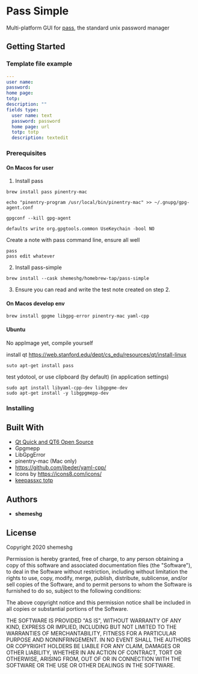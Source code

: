 # Pass Simple

Multi-platform GUI for [pass](https://www.passwordstore.org/), the standard unix password manager



## Getting Started

### Template file example

```YAML
---
user name: 
password: 
home page: 
totp: 
description: ""
fields type:
  user name: text
  password: password
  home page: url
  totp: totp
  description: textedit  
```

### Prerequisites

#### On Macos for user
1. Install pass
```
brew install pass pinentry-mac

echo "pinentry-program /usr/local/bin/pinentry-mac" >> ~/.gnupg/gpg-agent.conf

gpgconf --kill gpg-agent

defaults write org.gpgtools.common UseKeychain -bool NO
```

Create a note with pass command line, ensure all well

```
pass
pass edit whatever
```

2. Install pass-simple 
```
brew install --cask shemeshg/homebrew-tap/pass-simple
```

3. Ensure you can read and write the test note created on step 2.


#### On Macos develop env
```
brew install gpgme libgpg-error pinentry-mac yaml-cpp

```

#### Ubuntu  


No appImage yet, compile yourself


install qt https://web.stanford.edu/dept/cs_edu/resources/qt/install-linux

```
suto apt-get install pass 
```

test ydotool, or use clipboard (by default)
(in application settings)

```
sudo apt install libyaml-cpp-dev libgpgme-dev
sudo apt-get install -y libgpgmepp-dev
```



### Installing







## Built With

- [Qt Quick and QT6 Open Source ](https://www.qt.io/)
- Gpgmepp
- LibGpgError
- pinentry-mac (Mac only)
- https://github.com/jbeder/yaml-cpp/
- Icons by https://icons8.com/icons/ 
- [keepassxc totp](https://github.com/keepassxreboot/keepassxc/tree/develop/src/totp)





## Authors

- **shemeshg**

## License

Copyright 2020 shemeshg

Permission is hereby granted, free of charge, to any person obtaining a copy of this software and associated documentation files (the "Software"), to deal in the Software without restriction, including without limitation the rights to use, copy, modify, merge, publish, distribute, sublicense, and/or sell copies of the Software, and to permit persons to whom the Software is furnished to do so, subject to the following conditions:

The above copyright notice and this permission notice shall be included in all copies or substantial portions of the Software.

THE SOFTWARE IS PROVIDED "AS IS", WITHOUT WARRANTY OF ANY KIND, EXPRESS OR IMPLIED, INCLUDING BUT NOT LIMITED TO THE WARRANTIES OF MERCHANTABILITY, FITNESS FOR A PARTICULAR PURPOSE AND NONINFRINGEMENT. IN NO EVENT SHALL THE AUTHORS OR COPYRIGHT HOLDERS BE LIABLE FOR ANY CLAIM, DAMAGES OR OTHER LIABILITY, WHETHER IN AN ACTION OF CONTRACT, TORT OR OTHERWISE, ARISING FROM, OUT OF OR IN CONNECTION WITH THE SOFTWARE OR THE USE OR OTHER DEALINGS IN THE SOFTWARE.

